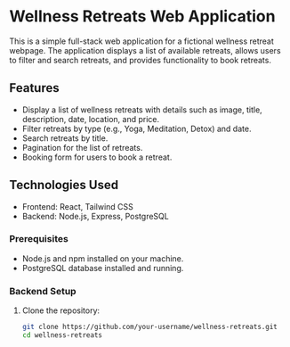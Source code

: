 # Wellness Retreats Web Application

This is a simple full-stack web application for a fictional wellness retreat webpage. The application displays a list of available retreats, allows users to filter and search retreats, and provides functionality to book retreats.

## Features

- Display a list of wellness retreats with details such as image, title, description, date, location, and price.
- Filter retreats by type (e.g., Yoga, Meditation, Detox) and date.
- Search retreats by title.
- Pagination for the list of retreats.
- Booking form for users to book a retreat.

## Technologies Used

- Frontend: React, Tailwind CSS
- Backend: Node.js, Express, PostgreSQL


### Prerequisites

- Node.js and npm installed on your machine.
- PostgreSQL database installed and running.

### Backend Setup

1. Clone the repository:

   ```sh
   git clone https://github.com/your-username/wellness-retreats.git
   cd wellness-retreats
